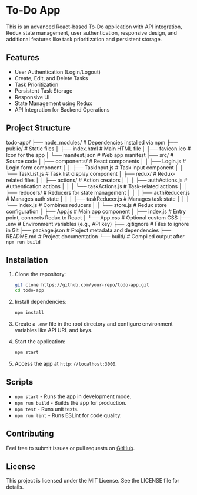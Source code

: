 # To-Do App

This is an advanced React-based To-Do application with API integration, Redux state management, user authentication, responsive design, and additional features like task prioritization and persistent storage.

## Features
- User Authentication (Login/Logout)
- Create, Edit, and Delete Tasks
- Task Prioritization
- Persistent Task Storage
- Responsive UI
- State Management using Redux
- API Integration for Backend Operations

## Project Structure
todo-app/
├── node_modules/            # Dependencies installed via npm
├── public/                  # Static files
│   ├── index.html           # Main HTML file
│   ├── favicon.ico          # Icon for the app
│   └── manifest.json        # Web app manifest
├── src/                     # Source code
│   ├── components/          # React components
│   │   ├── Login.js         # Login form component
│   │   ├── TaskInput.js     # Task input component
│   │   └── TaskList.js      # Task list display component
│   ├── redux/               # Redux-related files
│   │   ├── actions/         # Action creators
│   │   │   ├── authActions.js  # Authentication actions
│   │   │   └── taskActions.js  # Task-related actions
│   │   ├── reducers/        # Reducers for state management
│   │   │   ├── authReducer.js  # Manages auth state
│   │   │   ├── taskReducer.js  # Manages task state
│   │   │   └── index.js     # Combines reducers
│   │   └── store.js         # Redux store configuration
│   ├── App.js               # Main app component
│   ├── index.js             # Entry point, connects Redux to React
│   └── App.css              # Optional custom CSS
├── .env                     # Environment variables (e.g., API key)
├── .gitignore               # Files to ignore in Git
├── package.json             # Project metadata and dependencies
├── README.md                # Project documentation
└── build/                   # Compiled output after `npm run build`

## Installation
1. Clone the repository:
    ```bash
    git clone https://github.com/your-repo/todo-app.git
    cd todo-app
    ```

2. Install dependencies:
    ```bash
    npm install
    ```

3. Create a `.env` file in the root directory and configure environment variables like API URL and keys.

4. Start the application:
    ```bash
    npm start
    ```

5. Access the app at `http://localhost:3000`.

## Scripts
- `npm start` - Runs the app in development mode.
- `npm run build` - Builds the app for production.
- `npm test` - Runs unit tests.
- `npm run lint` - Runs ESLint for code quality.

## Contributing
Feel free to submit issues or pull requests on [GitHub](https://github.com/your-repo/todo-app).

## License
This project is licensed under the MIT License. See the LICENSE file for details.
